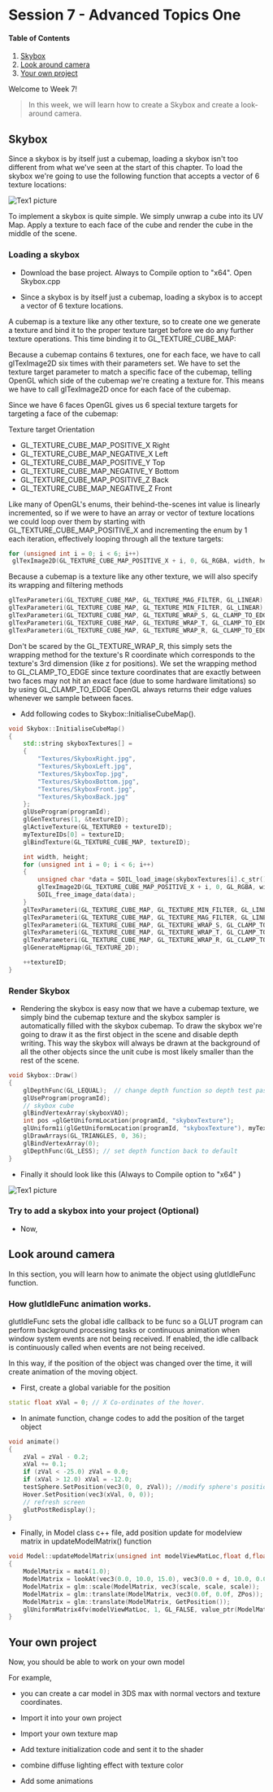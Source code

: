 # Session 7 - Advanced Topics One

#### Table of Contents
1. [Skybox](https://github.coventry.ac.uk/ac7020/212CR_TeachingMaterial/tree/master/Session%207#Skybox)
2. [Look around camera](https://github.coventry.ac.uk/ac7020/212CR_TeachingMaterial/tree/master/Session%207#Look-around-camera)
3. [Your own project](https://github.coventry.ac.uk/ac7020/212CR_TeachingMaterial/tree/master/Session%207#Your-own-project)

Welcome to Week 7! 

> In this week, we will learn how to create a Skybox and create a look-around camera.


## Skybox

Since a skybox is by itself just a cubemap, loading a skybox isn't too different from what we've seen at the start of this chapter. To load the skybox we're going to use the following function that accepts a vector of 6 texture locations:

![Tex1 picture](https://github.coventry.ac.uk/ac7020/212CR_TeachingMaterial/blob/master/Session%207/Readme%20Pictures/Skybox.png)

To implement a skybox is quite simple. We simply unwrap a cube into its UV Map. Apply a texture to each face of the cube and render the cube in the middle of the scene.

### Loading a skybox

* Download the base project. Always to Compile option to "x64".  Open Skybox.cpp

* Since a skybox is by itself just a cubemap, loading a skybox is to accept a vector of 6 texture locations.

A cubemap is a texture like any other texture, so to create one we generate a texture and bind it to the proper texture target 
before we do any further texture operations. This time binding it to GL_TEXTURE_CUBE_MAP:

Because a cubemap contains 6 textures, one for each face, we have to call glTexImage2D six times with their parameters set. 
We have to set the texture target parameter to match a specific face of the cubemap, telling OpenGL which side of the cubemap we're creating a texture for. 
This means we have to call glTexImage2D once for each face of the cubemap.

Since we have 6 faces OpenGL gives us 6 special texture targets for targeting a face of the cubemap:

Texture target	Orientation
* GL_TEXTURE_CUBE_MAP_POSITIVE_X	Right
* GL_TEXTURE_CUBE_MAP_NEGATIVE_X	Left
* GL_TEXTURE_CUBE_MAP_POSITIVE_Y	Top
* GL_TEXTURE_CUBE_MAP_NEGATIVE_Y	Bottom
* GL_TEXTURE_CUBE_MAP_POSITIVE_Z	Back
* GL_TEXTURE_CUBE_MAP_NEGATIVE_Z	Front

Like many of OpenGL's enums, their behind-the-scenes int value is linearly incremented, 
so if we were to have an array or vector of texture locations we could loop over them by starting with GL_TEXTURE_CUBE_MAP_POSITIVE_X and
 incrementing the enum by 1 each iteration, effectively looping through all the texture targets:

```C++
for (unsigned int i = 0; i < 6; i++)
 glTexImage2D(GL_TEXTURE_CUBE_MAP_POSITIVE_X + i, 0, GL_RGBA, width, height, 0, GL_RGBA, GL_UNSIGNED_BYTE, data); 
```

Because a cubemap is a texture like any other texture, we will also specify its wrapping and filtering methods

```C++
glTexParameteri(GL_TEXTURE_CUBE_MAP, GL_TEXTURE_MAG_FILTER, GL_LINEAR);
glTexParameteri(GL_TEXTURE_CUBE_MAP, GL_TEXTURE_MIN_FILTER, GL_LINEAR);
glTexParameteri(GL_TEXTURE_CUBE_MAP, GL_TEXTURE_WRAP_S, GL_CLAMP_TO_EDGE);
glTexParameteri(GL_TEXTURE_CUBE_MAP, GL_TEXTURE_WRAP_T, GL_CLAMP_TO_EDGE);
glTexParameteri(GL_TEXTURE_CUBE_MAP, GL_TEXTURE_WRAP_R, GL_CLAMP_TO_EDGE); 
```
Don't be scared by the GL_TEXTURE_WRAP_R, this simply sets the wrapping method for the texture's R coordinate 
which corresponds to the texture's 3rd dimension (like z for positions). We set the wrapping method to GL_CLAMP_TO_EDGE 
since texture coordinates that are exactly between two faces may not hit an exact face (due to some hardware limitations) so 
by using GL_CLAMP_TO_EDGE OpenGL always returns their edge values whenever we sample between faces.

* Add following codes to Skybox::InitialiseCubeMap().  

```C++
void Skybox::InitialiseCubeMap()
{
	std::string skyboxTextures[] = 
	{	
		"Textures/SkyboxRight.jpg",
		"Textures/SkyboxLeft.jpg",
		"Textures/SkyboxTop.jpg",
		"Textures/SkyboxBottom.jpg",
		"Textures/SkyboxFront.jpg",
		"Textures/SkyboxBack.jpg"
	};
	glUseProgram(programId);
	glGenTextures(1, &textureID);
	glActiveTexture(GL_TEXTURE0 + textureID);
	myTextureIDs[0] = textureID;
	glBindTexture(GL_TEXTURE_CUBE_MAP, textureID);

	int width, height;
	for (unsigned int i = 0; i < 6; i++)
	{
		unsigned char *data = SOIL_load_image(skyboxTextures[i].c_str(), &width, &height, 0, SOIL_LOAD_RGBA);
		glTexImage2D(GL_TEXTURE_CUBE_MAP_POSITIVE_X + i, 0, GL_RGBA, width, height, 0, GL_RGBA, GL_UNSIGNED_BYTE, data);
		SOIL_free_image_data(data);
	}
	glTexParameteri(GL_TEXTURE_CUBE_MAP, GL_TEXTURE_MIN_FILTER, GL_LINEAR);
	glTexParameteri(GL_TEXTURE_CUBE_MAP, GL_TEXTURE_MAG_FILTER, GL_LINEAR);
	glTexParameteri(GL_TEXTURE_CUBE_MAP, GL_TEXTURE_WRAP_S, GL_CLAMP_TO_EDGE);
	glTexParameteri(GL_TEXTURE_CUBE_MAP, GL_TEXTURE_WRAP_T, GL_CLAMP_TO_EDGE);
	glTexParameteri(GL_TEXTURE_CUBE_MAP, GL_TEXTURE_WRAP_R, GL_CLAMP_TO_EDGE);
	glGenerateMipmap(GL_TEXTURE_2D);

	++textureID;
}
```


### Render Skybox

* Rendering the skybox is easy now that we have a cubemap texture, 
we simply bind the cubemap texture and the skybox sampler is automatically filled with the skybox cubemap.
 To draw the skybox we're going to draw it as the first object in the scene and disable depth writing. 
 This way the skybox will always be drawn at the background of all the other objects 
 since the unit cube is most likely smaller than the rest of the scene.


```C++
void Skybox::Draw()
{
	glDepthFunc(GL_LEQUAL);  // change depth function so depth test passes when values are equal to depth buffer's content
	glUseProgram(programId);
	// skybox cube
	glBindVertexArray(skyboxVAO);
	int pos =glGetUniformLocation(programId, "skyboxTexture");
	glUniform1i(glGetUniformLocation(programId, "skyboxTexture"), myTextureIDs[0]);
	glDrawArrays(GL_TRIANGLES, 0, 36);
	glBindVertexArray(0);
	glDepthFunc(GL_LESS); // set depth function back to default
}
```

* Finally it should look like this (Always to Compile option to "x64" )

![Tex1 picture](https://github.coventry.ac.uk/ac7020/212CR_TeachingMaterial/blob/master/Session%207/Readme%20Pictures/SkyScreenshot.JPG)

### Try to add a skybox into your project (Optional)

* Now, 

## Look around camera

In this section, you will learn how to animate the object using glutIdleFunc function.


### How glutIdleFunc animation works. 

glutIdleFunc sets the global idle callback to be func so a GLUT program can perform background processing tasks or continuous
 animation when window system events are not being received. If enabled, the idle callback is continuously called when events are not being received. 

In this way, if the position of the object was changed over the time, it will create animation of the moving object.

* First, create a global variable for the position 

```C++
static float xVal = 0; // X Co-ordinates of the hover. 
```

* In animate function, change codes to add the position of the target object

```C++
void animate() 
{
	zVal = zVal - 0.2;
	xVal += 0.1;
	if (zVal < -25.0) zVal = 0.0;
	if (xVal > 12.0) xVal = -12.0;
	testSphere.SetPosition(vec3(0, 0, zVal)); //modify sphere's position
	Hover.SetPosition(vec3(xVal, 0, 0));
	// refresh screen 
	glutPostRedisplay();
}
```

* Finally, in Model class c++ file, add position update for modelview matrix in updateModelMatrix() function

```C++
void Model::updateModelMatrix(unsigned int modelViewMatLoc,float d,float scale,float ZPos)
{
	ModelMatrix = mat4(1.0);
	ModelMatrix = lookAt(vec3(0.0, 10.0, 15.0), vec3(0.0 + d, 10.0, 0.0), vec3(0.0, 1.0, 0.0)); //camera matrix, apply first
	ModelMatrix = glm::scale(ModelMatrix, vec3(scale, scale, scale));  //scale down the model
	ModelMatrix = glm::translate(ModelMatrix, vec3(0.0f, 0.0f, ZPos));
	ModelMatrix = glm::translate(ModelMatrix, GetPosition());
	glUniformMatrix4fv(modelViewMatLoc, 1, GL_FALSE, value_ptr(ModelMatrix));  //send modelview matrix to the shader
}
```

## Your own project

Now, you should be able to work on your own model 

For example, 

* you can create a car model in 3DS max with normal vectors and texture coordinates.

* Import it into your own project

* Import your own texture map

* Add texture initialization code and sent it to the shader

* combine diffuse lighting effect with texture color

* Add some animations





